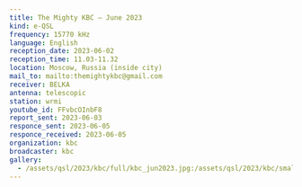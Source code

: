 ```yaml
---
title: The Mighty KBC — June 2023
kind: e-QSL
frequency: 15770 kHz
language: English
reception_date: 2023-06-02
reception_time: 11.03-11.32
location: Moscow, Russia (inside city)
mail_to: mailto:themightykbc@gmail.com
receiver: BELKA
antenna: telescopic
station: wrmi
youtube_id: FFvbcOInbF8
report_sent: 2023-06-03
responce_sent: 2023-06-05
responce_received: 2023-06-05
organization: kbc
broadcaster: kbc
gallery:
  - /assets/qsl/2023/kbc/full/kbc_jun2023.jpg:/assets/qsl/2023/kbc/small/kbc_jun2023.jpg
---
```

